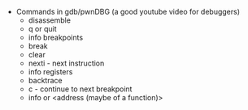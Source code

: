 - Commands in gdb/pwnDBG (a good youtube video for debuggers)
	- disassemble <function name>
	- q or quit 
	- info breakpoints
	- break <function name>
	- clear <breakpoint number>
	- nexti - next instruction
	- info registers
	- backtrace
	- c - continue to next breakpoint
	- info <functions> or <address (maybe of a function)> 

